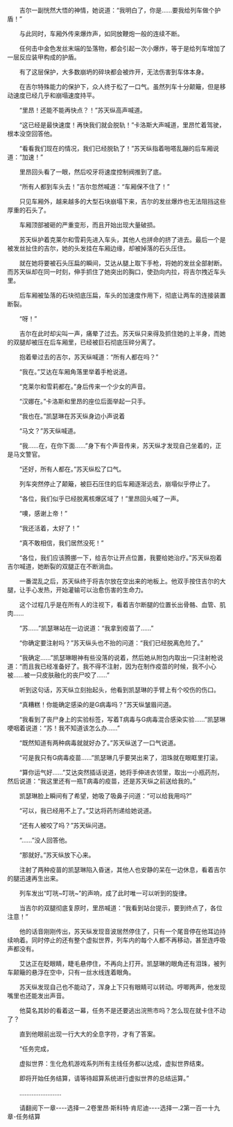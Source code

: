<div class="read-content j_readContent" id="">
                <p>　　吉尔一副恍然大悟的神情，她说道：“我明白了，你是……要我给列车做个护盾！”<p>　　与此同时，车厢外传来爆炸声，如同放鞭炮一般的连续不断。<p>　　任何击中金色发丝末端的坠落物，都会引起一次小爆炸，等于是给列车增加了一层反应装甲构成的护盾。<p>　　有了这层保护，大多数崩坍的碎块都会被炸开，无法伤害到车体本身。<p>　　在吉尔特殊能力的保护下，众人终于松了一口气。虽然列车十分颠簸，但是移动速度已经几乎和崩塌速度持平。<p>　　“里昂！还能不能再快点？！”苏天纵高声喊道。<p>　　“这已经是最快速度！再快我们就会脱轨！”卡洛斯大声喊道，里昂忙着驾驶，根本没空回答他。<p>　　“看看我们现在的情况，我们已经脱轨了！”苏天纵指着啪嗒乱蹦的后车厢说道：“加速！”<p>　　里昂回头看了一眼，然后咬牙将速度控制阀推到了底。<p>　　“所有人都到车头去！”吉尔忽然喊道：“车厢保不住了！”<p>　　只见车厢外，越来越多的大型石块崩塌下来，吉尔的发丝爆炸也无法阻挡这些厚重的石头了。<p>　　车厢顶部被砸的严重变形，而且开始出现大量破损。<p>　　苏天纵护着克莱尔和雪莉先进入车头，其他人也拼命的挤了进去。最后一个是被发丝扯住的吉尔，她的头发挂在车厢边缘，却被掉落的石头压住。<p>　　就在她将要被石头压扁的瞬间，艾达从腿上取下手枪，将她的发丝全部射断。而苏天纵却在同一时刻，伸手抓住了她突出的胸口，使劲向内拉，将吉尔拽近车头里。<p>　　后车厢被坠落的石块彻底压扁，车头的加速度作用下，彻底让两车的连接装置断裂。<p>　　“呀！”<p>　　吉尔在此时却尖叫一声，痛晕了过去。苏天纵只来得及抓住她的上半身，而她的双腿却被压在后车厢里，已经被巨石彻底压碎分离了。<p>　　抱着晕过去的吉尔，苏天纵喊道：“所有人都在吗？”<p>　　“我在。”艾达在车厢角落里举着手枪说道。<p>　　“克莱尔和雪莉都在。”身后传来一个少女的声音。<p>　　“汉娜在。”卡洛斯和里昂的座位后面举起一只手。<p>　　“我也在。”凯瑟琳在苏天纵身边小声说着<p>　　“马文？”苏天纵喊道。<p>　　“我……在，在你下面……”身下有个声音传来，苏天纵才发现自己坐着的，正是马文警官。<p>　　“还好，所有人都在。”苏天纵松了口气。<p>　　列车突然停止了颠簸，被巨石压住的后车厢逐渐远去，崩塌似乎停止了。<p>　　“各位，我们似乎已经脱离核爆区域了！”里昂回头喊了一声。<p>　　“噢，感谢上帝！”<p>　　“我还活着，太好了！”<p>　　“真不敢相信，我们居然没死！”<p>　　“各位，我们应该腾挪一下，给吉尔让开点位置，我要给她治疗。”苏天纵抱着吉尔喊道，她断裂的双腿正在不断淌血。<p>　　一番混乱之后，苏天纵终于将吉尔放在空出来的地板上。他双手按住吉尔的大腿，让手心发热，开始灌输可以治愈伤害的生命力。<p>　　这个过程几乎是在所有人的注视下，看着吉尔断腿的位置长出骨骼、血管、肌肉……<p>　　“苏……”凯瑟琳站在一边说道：“我拿到疫苗了……”<p>　　“你确定要注射吗？”苏天纵头也不抬的问道：“我们已经脱离危险了。”<p>　　“我确定……”凯瑟琳眼神有些没落的说着，然后她从附包内取出一只注射枪说道：“而且我已经准备好了。我不得不注射，因为在制作疫苗的时候，我不小心被……被一只皮肤融化的丧尸咬了……”<p>　　听到这句话，苏天纵立刻抬起头，他看到凯瑟琳的手臂上有个咬伤的伤口。<p>　　“真糟糕！你能确定感染的是G病毒吗？”苏天纵皱眉问道。<p>　　“我看到了丧尸身上的实验标签，写着T病毒与G病毒混合感染实验……”凯瑟琳哽咽着说道：“苏！我不知道该怎么办……”<p>　　“既然知道有两种病毒就就好办了。”苏天纵送了一口气说道。<p>　　“可是我只有G病毒疫苗……”凯瑟琳几乎要哭出来了，泪珠就在眼眶里打滚。<p>　　“算你运气好……”艾达突然插话说道，她将手伸进衣领里，取出一小瓶药剂，然后说道：“我这里还有一瓶T病毒的疫苗，还是苏天纵之前送给我的。”<p>　　凯瑟琳脸上瞬间有了希望，她吸了吸鼻子问道：“可以给我用吗?”<p>　　“可以，我已经用不上了。”艾达将药剂递给她说道。<p>　　“还有人被咬了吗？”苏天纵问道。<p>　　“……”没人回答他。<p>　　“那就好。”苏天纵放下心来。<p>　　注射了两种疫苗的凯瑟琳陷入昏迷，其他人也安静的呆在一边休息，看着吉尔的腿迅速再生出来。<p>　　列车发出“叮咣~叮咣~”的声响，成了此时唯一可以听到的旋律。<p>　　当吉尔的双腿彻底复原时，里昂喊道：“我看到站台提示，要到终点了，各位注意！”<p>　　他的话音刚刚传出，苏天纵发现音波居然停住了，只有一个尾音停在他耳边持续响着。同时停止的还有整个虚拟世界，列车内的每个人都不再移动，甚至连呼吸声都没有。<p>　　艾达正在眨眼睛，睫毛悬停住，不再向上打开。凯瑟琳的眼角还有泪珠，被列车颠簸的悬浮在空中，只有一丝水线连着眼角。<p>　　苏天纵发现自己也不能动了，浑身上下只有眼睛可以转动。哼唧两声，他发现嘴里也还能发出声音。<p>　　他莫名其妙的看着这一幕，任务不是还要逃出浣熊市吗？怎么现在就卡住不动了？<p>　　直到他眼前出现一行大大的全息字符，才有了答案。<p>　　“任务完成，<p>　　虚拟世界：生化危机游戏系列所有主线任务都以达成，虚拟世界结束。<p>　　即将开始任务结算，请等待超算系统进行虚拟世界的总结运算。”<p>　　……………………<p>　　请翻阅下一章----选择一.2卷里昂·斯科特·肯尼迪----选择一.2第一百一十九章-任务结算<p> 
            </div>